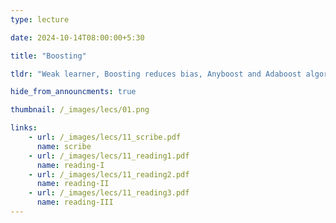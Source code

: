 ```yaml
---
type: lecture

date: 2024-10-14T08:00:00+5:30

title: "Boosting"

tldr: "Weak learner, Boosting reduces bias, Anyboost and Adaboost algorithms"

hide_from_announcments: true

thumbnail: /_images/lecs/01.png

links: 
    - url: /_images/lecs/11_scribe.pdf
      name: scribe
    - url: /_images/lecs/11_reading1.pdf
      name: reading-I
    - url: /_images/lecs/11_reading2.pdf
      name: reading-II
    - url: /_images/lecs/11_reading3.pdf
      name: reading-III
---
```

